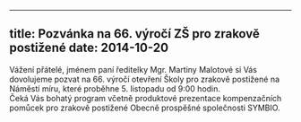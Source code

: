 ---
title: Pozvánka na 66. výročí ZŠ pro zrakově postižené
date: 2014-10-20
----

Vážení přátelé, jménem paní ředitelky Mgr. Martiny Malotové si Vás dovolujeme pozvat na 66. výročí otevření Školy pro zrakově postižené na Náměstí míru, které proběhne 5. listopadu od 9:00 hodin.  
Čeká Vás bohatý program včetně produktové prezentace kompenzačních pomůcek pro zrakově postižené Obecně prospěšné společnosti SYMBIO. 